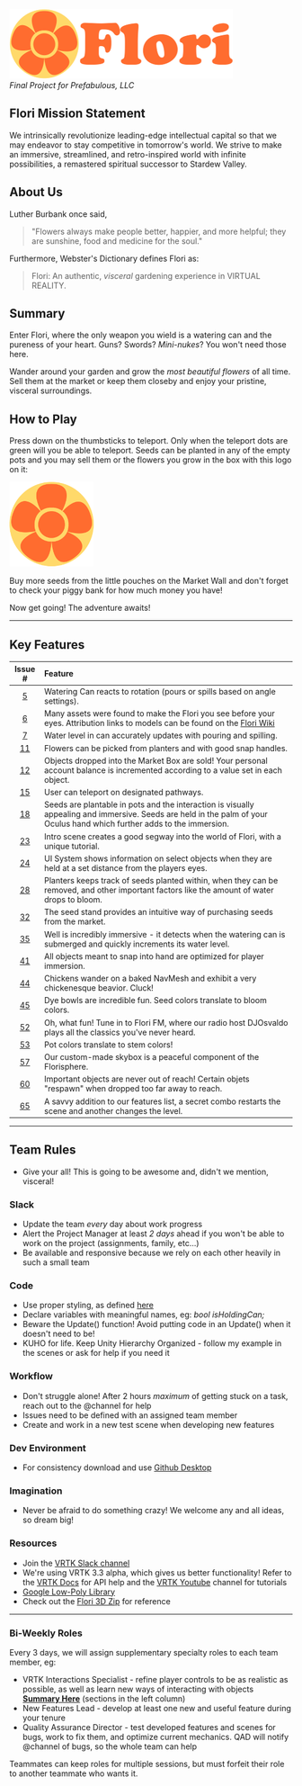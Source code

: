 ![Flori](Images/Flori%20Banner.png) <br>
*Final Project for Prefabulous, LLC*


## Flori Mission Statement
We intrinsically revolutionize leading-edge intellectual capital so that we may endeavor to stay competitive in tomorrow's world. We strive to make an immersive, streamlined, and retro-inspired world with infinite possibilities, a remastered spiritual successor to Stardew Valley.

## About Us

Luther Burbank once said, 
>"Flowers always make people better, happier, and more helpful; they are sunshine, food and medicine for the soul."


Furthermore, Webster's Dictionary defines Flori as:
> Flori: An authentic, *visceral* gardening experience in VIRTUAL REALITY.

## Summary

Enter Flori, where the only weapon you wield is a watering can and the pureness of your heart. 
Guns? Swords? *Mini-nukes*? You won't need those here. <br>

Wander around your garden and grow the *most beautiful flowers* of all time. Sell them at the market or keep them closeby and enjoy your pristine, visceral surroundings.

## How to Play

Press down on the thumbsticks to teleport. Only when the teleport dots are green will you be able to teleport. Seeds can be planted in any of the empty pots and you may sell them or the flowers you grow in the box with this logo on it: 

![Flori Logo](Images/Flori%20Logo.png)

Buy more seeds from the little pouches on the Market Wall and don't forget to check your piggy bank for how much money you have! 

Now get going! The adventure awaits!

---
## Key Features

| Issue #        | Feature      |
| :-------------: |:-------------|
| [5](https://github.com/comp159-fall17/final-project-prefabulous/issues/5)      | Watering Can reacts to rotation (pours or spills based on angle settings). |
| [6](https://github.com/comp159-fall17/final-project-prefabulous/issues/6) | Many assets were found to make the Flori you see before your eyes. Attribution links to models can be found on the [Flori Wiki](https://github.com/comp159-fall17/final-project-prefabulous/wiki/Model-License-Credits)  |
| [7](https://github.com/comp159-fall17/final-project-prefabulous/issues/7)      | Water level in can accurately updates with pouring and spilling.      |
| [11](https://github.com/comp159-fall17/final-project-prefabulous/issues/11) | Flowers can be picked from planters and with good snap handles.     |
| [12](https://github.com/comp159-fall17/final-project-prefabulous/issues/12) | Objects dropped into the Market Box are sold! Your personal account balance is incremented according to a value set in each object.     |
| [15](https://github.com/comp159-fall17/final-project-prefabulous/issues/15) | User can teleport on designated pathways.  |
| [18](https://github.com/comp159-fall17/final-project-prefabulous/issues/18) | Seeds are plantable in pots and the interaction is visually appealing and immersive. Seeds are held in the palm of your Oculus hand which further adds to the immersion. |
| [23](https://github.com/comp159-fall17/final-project-prefabulous/issues/23) | Intro scene creates a good segway into the world of Flori, with a unique tutorial.  |
| [24](https://github.com/comp159-fall17/final-project-prefabulous/issues/24) | UI System shows information on select objects when they are held at a set distance from the players eyes.  |
| [28](https://github.com/comp159-fall17/final-project-prefabulous/issues/28) | Planters keeps track of seeds planted within, when they can be removed, and other important factors like the amount of water drops to bloom. |
| [32](https://github.com/comp159-fall17/final-project-prefabulous/issues/32) | The seed stand provides an intuitive way of purchasing seeds from the market.  |
| [35](https://github.com/comp159-fall17/final-project-prefabulous/issues/35) | Well is incredibly immersive - it detects when the watering can is submerged and quickly increments its water level. |
| [41](https://github.com/comp159-fall17/final-project-prefabulous/issues/41) | All objects meant to snap into hand are optimized for player immersion.  |
| [44](https://github.com/comp159-fall17/final-project-prefabulous/issues/44) | Chickens wander on a baked NavMesh and exhibit a very chickenesque beavior. Cluck!  |
| [45](https://github.com/comp159-fall17/final-project-prefabulous/issues/45) | Dye bowls are incredible fun. Seed colors translate to bloom colors.  |
| [52](https://github.com/comp159-fall17/final-project-prefabulous/issues/52) | Oh, what fun! Tune in to Flori FM, where our radio host DJOsvaldo plays all the classics you've never heard.  |
| [53](https://github.com/comp159-fall17/final-project-prefabulous/issues/53) | Pot colors translate to stem colors!  |
| [57](https://github.com/comp159-fall17/final-project-prefabulous/issues/57) | Our custom-made skybox is a peaceful component of the Florisphere.  |
| [60](https://github.com/comp159-fall17/final-project-prefabulous/issues/60) | Important objects are never out of reach! Certain objets "respawn" when dropped too far away to reach.  |
| [65](https://github.com/comp159-fall17/final-project-prefabulous/issues/65) | A savvy addition to our features list, a secret combo restarts the scene and another changes the level. |

---
## Team Rules

* Give your all! This is going to be awesome and, didn't we mention, visceral!

### Slack

* Update the team *every* day about work progress
* Alert the Project Manager at least *2 days* ahead if you won't be able to work on the project (assignments, family, etc...)
* Be available and responsive because we rely on each other heavily in such a small team

### Code

* Use proper styling, as defined [here](https://github.com/raywenderlich/c-sharp-style-guide)
* Declare variables with meaningful names, eg: *bool isHoldingCan;*
* Beware the Update() function! Avoid putting code in an Update() when it doesn't need to be!
* KUHO for life. Keep Unity Hierarchy Organized - follow my example in the scenes or ask for help if you need it

### Workflow

* Don't struggle alone! After 2 hours *maximum* of getting stuck on a task, reach out to the @channel for help
* Issues need to be defined with an assigned team member
* Create and work in a new test scene when developing new features

### Dev Environment

* For consistency download and use [Github Desktop](https://desktop.github.com/)

### Imagination

* Never be afraid to do something crazy! We welcome any and all ideas, so dream big!

### Resources

* Join the [VRTK Slack channel](http://invite.vrtk.io)
* We're using VRTK 3.3 alpha, which gives us better functionality! Refer to the [VRTK Docs](https://vrtoolkit.readme.io/docs/) for API help and the [VRTK Youtube](https://www.youtube.com/channel/UCWRk-LEMUNoZxUmY1wO7DBQ) channel for tutorials
* [Google Low-Poly Library](https://poly.google.com/)
* Check out the [Flori 3D Zip](https://www.dropbox.com/s/ptpzdqdmo9uxf5p/Flori.zip?dl=0) for reference

---

### Bi-Weekly Roles

Every 3 days, we will assign supplementary specialty roles to each team member, eg:
* VRTK Interactions Specialist - refine player controls to be as realistic as possible, as well as learn new ways of interacting with objects [**Summary Here**](https://vrtoolkit.readme.io/docs/summary-2) (sections in the left column)
* New Features Lead - develop at least one new and useful feature during your tenure
* Quality Assurance Director - test developed features and scenes for bugs, work to fix them, and optimize current mechanics. QAD will notify @channel of bugs, so the whole team can help

Teammates can keep roles for multiple sessions, but must forfeit their role to another teammate who wants it.
